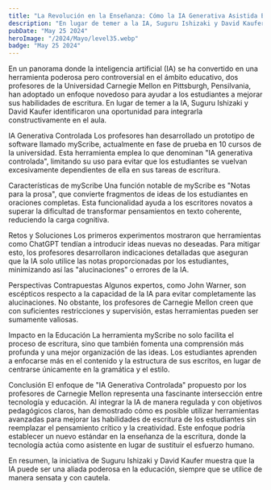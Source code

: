 ```yaml
---
title: "La Revolución en la Enseñanza: Cómo la IA Generativa Asistida Está Transformando el Aula"
description: "En lugar de temer a la IA, Suguru Ishizaki y David Kaufer identificaron una oportunidad para integrarla constructivamente en el aula."
pubDate: "May 25 2024"
heroImage: "/2024/Mayo/level35.webp"
badge: "May 25 2024"
---
```

En un panorama donde la inteligencia artificial (IA) se ha convertido en una herramienta poderosa pero controversial en el ámbito educativo, dos profesores de la Universidad Carnegie Mellon en Pittsburgh, Pensilvania, han adoptado un enfoque novedoso para ayudar a los estudiantes a mejorar sus habilidades de escritura. En lugar de temer a la IA, Suguru Ishizaki y David Kaufer identificaron una oportunidad para integrarla constructivamente en el aula.

IA Generativa Controlada
Los profesores han desarrollado un prototipo de software llamado myScribe, actualmente en fase de prueba en 10 cursos de la universidad. Esta herramienta emplea lo que denominan "IA generativa controlada", limitando su uso para evitar que los estudiantes se vuelvan excesivamente dependientes de ella en sus tareas de escritura.

Características de myScribe
Una función notable de myScribe es "Notas para la prosa", que convierte fragmentos de ideas de los estudiantes en oraciones completas. Esta funcionalidad ayuda a los escritores novatos a superar la dificultad de transformar pensamientos en texto coherente, reduciendo la carga cognitiva.

Retos y Soluciones
Los primeros experimentos mostraron que herramientas como ChatGPT tendían a introducir ideas nuevas no deseadas. Para mitigar esto, los profesores desarrollaron indicaciones detalladas que aseguran que la IA solo utilice las notas proporcionadas por los estudiantes, minimizando así las "alucinaciones" o errores de la IA.

Perspectivas Contrapuestas
Algunos expertos, como John Warner, son escépticos respecto a la capacidad de la IA para evitar completamente las alucinaciones. No obstante, los profesores de Carnegie Mellon creen que con suficientes restricciones y supervisión, estas herramientas pueden ser sumamente valiosas.

Impacto en la Educación
La herramienta myScribe no solo facilita el proceso de escritura, sino que también fomenta una comprensión más profunda y una mejor organización de las ideas. Los estudiantes aprenden a enfocarse más en el contenido y la estructura de sus escritos, en lugar de centrarse únicamente en la gramática y el estilo.

Conclusión
El enfoque de "IA Generativa Controlada" propuesto por los profesores de Carnegie Mellon representa una fascinante intersección entre tecnología y educación. Al integrar la IA de manera regulada y con objetivos pedagógicos claros, han demostrado cómo es posible utilizar herramientas avanzadas para mejorar las habilidades de escritura de los estudiantes sin reemplazar el pensamiento crítico y la creatividad. Este enfoque podría establecer un nuevo estándar en la enseñanza de la escritura, donde la tecnología actúa como asistente en lugar de sustituir el esfuerzo humano.

En resumen, la iniciativa de Suguru Ishizaki y David Kaufer muestra que la IA puede ser una aliada poderosa en la educación, siempre que se utilice de manera sensata y con cautela.